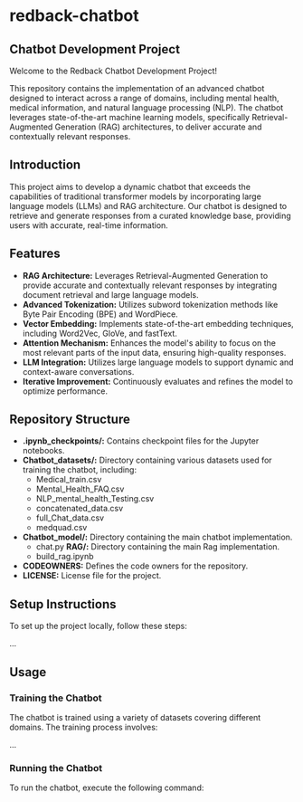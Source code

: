 # redback-chatbot

## Chatbot Development Project

Welcome to the Redback Chatbot Development Project!

This repository contains the implementation of an advanced chatbot designed to interact across a range of domains, including mental health, medical information, and natural language processing (NLP). The chatbot leverages state-of-the-art machine learning models, specifically Retrieval-Augmented Generation (RAG) architectures, to deliver accurate and contextually relevant responses.

## Introduction

This project aims to develop a dynamic chatbot that exceeds the capabilities of traditional transformer models by incorporating large language models (LLMs) and RAG architecture. Our chatbot is designed to retrieve and generate responses from a curated knowledge base, providing users with accurate, real-time information.

## Features

- **RAG Architecture:** Leverages Retrieval-Augmented Generation to provide accurate and contextually relevant responses by integrating document retrieval and large language models.
- **Advanced Tokenization:** Utilizes subword tokenization methods like Byte Pair Encoding (BPE) and WordPiece.
- **Vector Embedding:** Implements state-of-the-art embedding techniques, including Word2Vec, GloVe, and fastText.
- **Attention Mechanism:** Enhances the model's ability to focus on the most relevant parts of the input data, ensuring high-quality responses.
- **LLM Integration:** Utilizes large language models to support dynamic and context-aware conversations.
- **Iterative Improvement:** Continuously evaluates and refines the model to optimize performance.

## Repository Structure

- **.ipynb_checkpoints/:** Contains checkpoint files for the Jupyter notebooks.
- **Chatbot_datasets/:** Directory containing various datasets used for training the chatbot, including:
  - Medical_train.csv
  - Mental_Health_FAQ.csv
  - NLP_mental_health_Testing.csv
  - concatenated_data.csv
  - full_Chat_data.csv
  - medquad.csv
- **Chatbot_model/:** Directory containing the main chatbot implementation.
  - chat.py
  **RAG/:** Directory containing the main Rag implementation.
  - build_rag.ipynb
- **CODEOWNERS:** Defines the code owners for the repository.
- **LICENSE:** License file for the project.

## Setup Instructions

To set up the project locally, follow these steps:

...

## Usage

### Training the Chatbot

The chatbot is trained using a variety of datasets covering different domains. The training process involves:

...

### Running the Chatbot

To run the chatbot, execute the following command:

